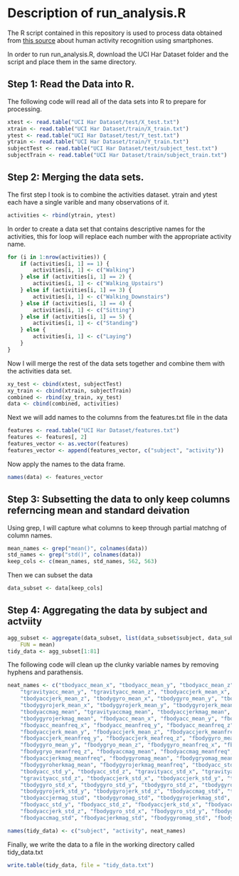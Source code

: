 # Description of run_analysis.R

The R script contained in this repository is used to process data obtained from
[this source](http://archive.ics.uci.edu/ml/datasets/Human+Activity+Recognition+Using+Smartphones ) about human activity recognition using smartphones. 

In order to run run_analysis.R, download the UCI Har Dataset folder and the script and place them in the same directory. 

## Step 1: Read the Data into R. 

The following code will read all of the data sets into R to prepare for processing. 

```r
xtest <- read.table("UCI Har Dataset/test/X_test.txt")
xtrain <- read.table("UCI Har Dataset/train/X_train.txt")
ytest <- read.table("UCI Har Dataset/test/Y_test.txt")
ytrain <- read.table("UCI Har Dataset/train/Y_train.txt")
subjectTest <- read.table("UCI Har Dataset/test/subject_test.txt")
subjectTrain <- read.table("UCI Har Dataset/train/subject_train.txt")
```

## Step 2: Merging the data sets. 
The first step I took is to combine the activities dataset. ytrain and ytest each have a single varible and many observations of it. 

```r
activities <- rbind(ytrain, ytest)
```


In order to create a data set that contains descriptive names for the activities, this for loop will replace each number with the appropriate activity name. 


```r
for (i in 1:nrow(activities)) {
    if (activities[i, 1] == 1) {
        activities[i, 1] <- c("Walking")
    } else if (activities[i, 1] == 2) {
        activities[i, 1] <- c("Walking_Upstairs")
    } else if (activities[i, 1] == 3) {
        activities[i, 1] <- c("Walking_Downstairs")
    } else if (activities[i, 1] == 4) {
        activities[i, 1] <- c("Sitting")
    } else if (activities[i, 1] == 5) {
        activities[i, 1] <- c("Standing")
    } else {
        activities[i, 1] <- c("Laying")
    }
}
```


Now I will merge the rest of the data sets together and combine them with the activities
data set. 


```r
xy_test <- cbind(xtest, subjectTest)
xy_train <- cbind(xtrain, subjectTrain)
combined <- rbind(xy_train, xy_test)
data <- cbind(combined, activities)
```


Next we will add names to the columns from the features.txt file in the data


```r
features <- read.table("UCI Har Dataset/features.txt")
features <- features[, 2]
features_vector <- as.vector(features)
features_vector <- append(features_vector, c("subject", "activity"))
```


Now apply the names to the data frame.

```r
names(data) <- features_vector
```


## Step 3: Subsetting the data to only keep columns referncing mean and standard deivation

Using grep, I will capture what columns to keep through partial matchng of column names. 

```r
mean_names <- grep("mean()", colnames(data))
std_names <- grep("std()", colnames(data))
keep_cols <- c(mean_names, std_names, 562, 563)
```


Then we can subset the data

```r
data_subset <- data[keep_cols]
```


## Step 4: Aggregating the data by subject and actviity

```r
agg_subset <- aggregate(data_subset, list(data_subset$subject, data_subset$activity), 
    FUN = mean)
tidy_data <- agg_subset[1:81]
```


The following code will clean up the clunky variable names by removing hyphens and parathensis. 


```r
neat_names <- c("tbodyacc_mean_x", "tbodyacc_mean_y", "tbodyacc_mean_z", "tgravityacc_mean_x", 
    "tgravityacc_mean_y", "tgravityacc_mean_z", "tbodyaccjerk_mean_x", "tbodyaccjerk_mean_y", 
    "tbodyaccjerk_mean_z", "tbodygyro_mean_x", "tbodygyro_mean_y", "tbodygyro_mean_z", 
    "tbodygyrojerk_mean_x", "tbodygyrojerk_mean_y", "tbodygyrojerk_mean_z", 
    "tbodyaccmag_mean", "tgravityaccmag_mean", "tbodyaccjerkmag_mean", "tbodygyromag_mean", 
    "tbodygyrojerkmag_mean", "fbodyacc_mean_x", "fbodyacc_mean_y", "fbodyacc_mean_z", 
    "fbodyacc_meanfreq_x", "fbodyacc_meanfreq_y", "fbodyacc_meanfreq_z", "fbodyaccjerk_mean_x", 
    "fbodyaccjerk_mean_y", "fbodyaccjerk_mean_z", "fbodyaccjerk_meanfreq_x", 
    "fbodyaccjerk_meanfreq_y", "fbodyaccjerk_meafreq_z", "fbodygyro_mean_x", 
    "fbodygyro_mean_y", "fbodygryo_mean_z", "fbodygyro_meanfreq_x", "fbodygryo_meanfreq_y", 
    "fbodygryo_meanfreq_z", "fbodyaccmag_mean", "fbodyaccmag_meanfreq", "fbodyaccjerkmag_mean", 
    "fbodyaccjerkmag_meanfreq", "fbodygyromag_mean", "fbodygryomag_meanfreq", 
    "fbodygyroherkmag_mean", "fbodygyrojerkmag_meanfreq", "tbodyacc_std_x", 
    "tbodyacc_std_y", "tbodyacc_std_z", "tgravityacc_std_x", "tgravityacc_std_y", 
    "tgravityacc_std_z", "tbodyaccjerk_std_x", "tbodyaccjerk_std_y", "tbodyaccjerk_std_z", 
    "tbodygyro_std_x", "tbodygyro_std_y", "tbodygyro_std_z", "tbodygyrojerk_std_x", 
    "tbodygyrojerk_std_y", "tbodygyrojerk_std_z", "tbodyaccmag_std", "tgravityaccmag_std", 
    "tbodyaccjermag_stud", "tbodygyromag_std", "tbodygyrojerkmag_std", "fbodyacc_std_x", 
    "fbodyacc_std_y", "fbodyacc_std_z", "fbodyaccjerk_std_x", "fbodyaccjerk_std_y", 
    "fbodyaccjerk_std_z", "fbodygyro_std_x", "fbodygyro_std_y", "fbodygyro_std_z", 
    "fbodyaccmag_std", "fbodyacjerkmag_std", "fbodygyromag_std", "fbodygyrojerkmag_std")

names(tidy_data) <- c("subject", "activity", neat_names)
```


Finally, we write the data to a file in the working directory called tidy_data.txt

```r
write.table(tidy_data, file = "tidy_data.txt")
```

